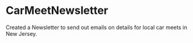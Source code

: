 # CarMeetNewsletter

Created a Newsletter to send out emails on details for local car meets in New Jersey.

